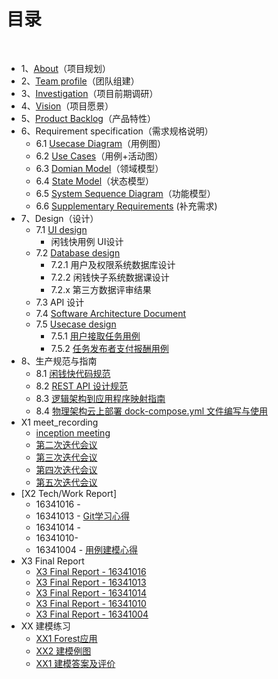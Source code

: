 ﻿
# [](#TOC)目录

&nbsp;&nbsp; 

* 1、[About](01-about.md)（项目规划）
* 2、[Team profile](02-Team-profile.md)（团队组建）
* 3、[Investigation](03-investigation.md)（项目前期调研）
* 4、[Vision](04-vision.md)（项目愿景）
* 5、[Product Backlog](05-Product-Backlog.md)（产品特性）
* 6、Requirement specification（需求规格说明）
    - 6.1 [Usecase Diagram](06-01-Usecase-Diagram.md)（用例图）
    - 6.2 [Use Cases](06-02-Use-cases.md)（用例+活动图）
    - 6.3 [Domian Model](06-03-domain-model.md)（领域模型）
    - 6.4 [State Model](06-04-state-model.md)（状态模型）
    - 6.5 [System Sequence Diagram](06-05-System-Sequence-Diagram.md)（功能模型）
    - 6.6 [Supplementary Requirements](06-06-Supplementary-Requirements.md) (补充需求)
* 7、Design（设计）
    - 7.1 [UI design](07-01-UI-design.md)
        - 闲钱快用例 UI设计
    - 7.2 [Database design](07-design-2)
        - 7.2.1 用户及权限系统数据库设计
        - 7.2.2 闲钱快子系统数据课设计 
        - 7.2.x 第三方数据评审结果
    - 7.3 API 设计
    - 7.4 [Software Architecture Document](07-design-4)
    - 7.5 [Usecase design](07-design-5)  
         - 7.5.1 [用户接取任务用例](07-05-use-cases-design-1.md)
         - 7.5.2 [任务发布者支付报酬用例](07-05-use-cases-design-2.md)  
* 8、生产规范与指南
    - 8.1 [闲钱快代码规范](08-code-rules-and-guide-1)
    - 8.2 [REST API 设计规范](08-code-rules-and-guide-2)
    - 8.3 [逻辑架构到应用程序映射指南](08-code-rules-and-guide-3)
    - 8.4 [物理架构云上部署 dock-compose.yml 文件编写与使用](08-code-rules-and-guide-4)
* X1 meet_recording
    - [inception meeting](X1-iteration-1.md)
    - [第二次迭代会议](X1-iteration-2.md)
    - [第三次迭代会议](X1-iteration-3.md)
    - [第四次迭代会议](X1-iteration-4.md)
    - [第五次迭代会议](X1-iteration-5.md)
* [X2 Tech/Work Report]
    - 16341016 - 
    - 16341013 - [Git学习心得](X2-tech-report-16341013.md)
    - 16341014 - 
    - 16341010- 
    - 16341004 - [用例建模心得]()
* X3 Final Report
    - [X3 Final Report - 16341016](final-report/16341016.md)
    - [X3 Final Report - 16341013](final-report/16341013.md)
    - [X3 Final Report - 16341014](final-report/16341014.md)
    - [X3 Final Report - 16341010](final-report/16341010.md)
    - [X3 Final Report - 16341004](final-report/16341004.md)
* XX 建模练习
    - [XX1 Forest应用]()
    - [XX2 建模例图]()
    - [XX1 建模答案及评价]()


